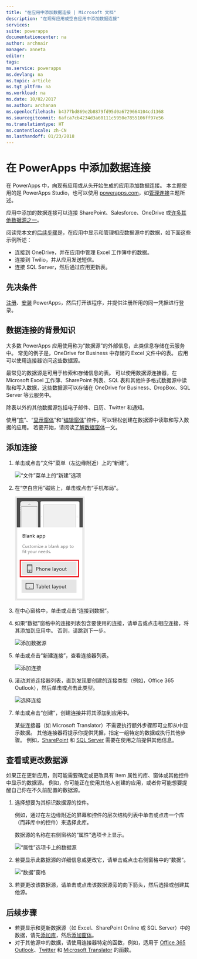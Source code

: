 ```yaml
---
title: "在应用中添加数据连接 | Microsoft 文档"
description: "在现有应用或空白应用中添加数据连接"
services: 
suite: powerapps
documentationcenter: na
author: archnair
manager: anneta
editor: 
tags: 
ms.service: powerapps
ms.devlang: na
ms.topic: article
ms.tgt_pltfrm: na
ms.workload: na
ms.date: 10/02/2017
ms.author: archanan
ms.openlocfilehash: b4377bd869e2b8879fd95d0a6729664104cd1368
ms.sourcegitcommit: 6afca7cb4234d3a60111c5950e7855106ff97e56
ms.translationtype: HT
ms.contentlocale: zh-CN
ms.lasthandoff: 01/23/2018
---
```

# <a name="add-a-data-connection-in-powerapps"></a>在 PowerApps 中添加数据连接
在 PowerApps 中，向现有应用或从头开始生成的应用添加数据连接。 本主题使用的是 PowerApps Studio，也可以使用 [powerapps.com](https://web.powerapps.com)，如[管理连接](add-manage-connections.md)主题所述。

应用中添加的数据连接可以连接 SharePoint、Salesforce、OneDrive 或[许多其他数据源之一](connections-list.md)。

阅读完本文的[后续步骤](#next-steps)是，在应用中显示和管理相应数据源中的数据，如下面这些示例所述：

* 连接到 OneDrive，并在应用中管理 Excel 工作簿中的数据。
* 连接到 Twilio，并从应用发送短信。
* 连接 SQL Server，然后通过应用更新表。

## <a name="prerequisites"></a>先决条件
[注册](signup-for-powerapps.md)、[安装](http://aka.ms/powerappsinstall) PowerApps，然后打开该程序，并提供注册所用的同一凭据进行登录。

## <a name="background-on-data-connections"></a>数据连接的背景知识
大多数 PowerApps 应用使用称为“数据源”的外部信息，此类信息存储在云服务中。 常见的例子是，OneDrive for Business 中存储的 Excel 文件中的表。 应用可以使用连接器访问这些数据源。

最常见的数据源是可用于检索和存储信息的表。 可以使用数据源连接器，在 Microsoft Excel 工作簿、SharePoint 列表、SQL 表和其他许多格式数据源中读取和写入数据，这些数据源可以存储在 OneDrive for Business、DropBox、SQL Server 等云服务中。

除表以外的其他数据源包括电子邮件、日历、Twitter 和通知。

使用“[库](controls/control-gallery.md)”、“[显示窗体](controls/control-form-detail.md)”和“[编辑窗体](controls/control-form-detail.md)”控件，可以轻松创建在数据源中读取和写入数据的应用。 若要开始，请阅读[了解数据窗体](working-with-forms.md)一文。

## <a name="add-a-connection"></a>添加连接
1. 单击或点击“文件”菜单（左边缘附近）上的“新建”。

    ![“文件”菜单上的“新建”选项](./media/add-data-connection/file-new.png)

2. 在“空白应用”磁贴上，单击或点击“手机布局”。

    ![从头开始创建应用](./media/add-data-connection/blank-app.png)

3. 在中心窗格中，单击或点击“连接到数据”。

4. 如果“数据”窗格中的连接列表包含要使用的连接，请单击或点击相应连接，将其添加到应用中。 否则，请跳到下一步。

    ![添加数据源](./media/add-data-connection/choose-existing-connections.png)

5. 单击或点击“新建连接”，查看连接器列表。

    ![添加连接](./media/add-data-connection/new-connection.png)

6. 滚动浏览连接器列表，直到发现要创建的连接类型（例如，Office 365 Outlook），然后单击或点击此类型。

    ![选择连接](./media/add-data-connection/choose-connection.png)

7. 单击或点击“创建”，创建连接并将其添加到应用中。

    某些连接器（如 Microsoft Translator）不需要执行额外步骤即可立即从中显示数据。 其他连接器将提示你提供凭据，指定一组特定的数据或执行其他步骤。 例如，[SharePoint](connections/connection-sharepoint-online.md) 和 [SQL Server](connections/connection-azure-sqldatabase.md) 需要在使用之前提供其他信息。

## <a name="view-or-change-a-data-source"></a>查看或更改数据源
如果正在更新应用，则可能需要确定或更改具有 Item 属性的库、窗体或其他控件中显示的数据源。 例如，你可能正在使用其他人创建的应用，或者你可能想要提醒自己你在不久前配置的数据源。

1. 选择想要为其标识数据源的控件。

    例如，通过在左边缘附近的屏幕和控件的层次结构列表中单击或点击一个库（而非库中的控件）来选择此库。

    数据源的名称在右侧窗格的“属性”选项卡上显示。

    ![“属性”选项卡上的数据源](./media/add-data-connection/properties-tab.png)

2. 若要显示此数据源的详细信息或更改它，请单击或点击右侧窗格中的“数据”。

    ![“数据”窗格](./media/add-data-connection/data-pane.png)

3. 若要更改该数据源，请单击或点击该数据源旁的向下箭头，然后选择或创建其他源。

## <a name="next-steps"></a>后续步骤
* 若要显示和更新数据源（如 Excel、SharePoint Online 或 SQL Server）中的数据，请先[添加库](add-gallery.md)，然后[添加窗体](add-form.md)。
* 对于其他源中的数据，请使用连接器特定的函数，例如，适用于 [Office 365 Outlook](connections/connection-office365-outlook.md)、[Twitter](connections/connection-twitter.md) 和 [Microsoft Translator](connections/connection-microsoft-translator.md) 的函数。
